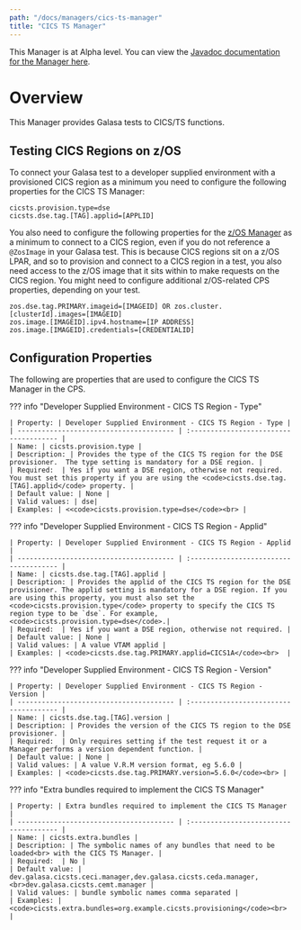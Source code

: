 ```yaml
---
path: "/docs/managers/cics-ts-manager"
title: "CICS TS Manager"
---
```


This Manager is at Alpha level. You can view the <a href="https://javadoc.galasa.dev/dev/galasa/cicsts/package-summary.html" target="_blank" rel="noopener noreferrer">Javadoc documentation for the Manager here</a>.

# Overview

This Manager provides Galasa tests to CICS/TS functions. 

## Testing CICS Regions on z/OS

To connect your Galasa test to a developer supplied environment with a provisioned CICS region as a minimum you need to configure the following properties for the CICS TS Manager: 


```
cicsts.provision.type=dse
cicsts.dse.tag.[TAG].applid=[APPLID]
```

You also need to configure the following properties for the [z/OS Manager](zos-manager) as a minimum to connect to a CICS region, even if you do not reference a `@ZosImage` in your Galasa test. This is because CICS regions sit on a z/OS LPAR, and so to provision and connect to a CICS region in a test, you also need access to the z/OS image that it sits within to make requests on the CICS region. You might need to configure additional z/OS-related CPS properties, depending on your test.

```
zos.dse.tag.PRIMARY.imageid=[IMAGEID] OR zos.cluster.[clusterId].images=[IMAGEID]  
zos.image.[IMAGEID].ipv4.hostname=[IP ADDRESS]
zos.image.[IMAGEID].credentials=[CREDENTIALID]
```


## Configuration Properties

The following are properties that are used to configure the CICS TS Manager in the CPS.


??? info "Developer Supplied Environment - CICS TS Region - Type"

    | Property: | Developer Supplied Environment - CICS TS Region - Type |
    | --------------------------------------- | :------------------------------------- |
    | Name: | cicsts.provision.type |
    | Description: | Provides the type of the CICS TS region for the DSE provisioner.  The type setting is mandatory for a DSE region. |
    | Required:  | Yes if you want a DSE region, otherwise not required. You must set this property if you are using the <code>cicsts.dse.tag.[TAG].applid</code> property. |
    | Default value: | None |
    | Valid values: | dse|
    | Examples: | <<code>cicsts.provision.type=dse</code><br> |


??? info "Developer Supplied Environment - CICS TS Region - Applid"

    | Property: | Developer Supplied Environment - CICS TS Region - Applid |
    | --------------------------------------- | :------------------------------------- |
    | Name: | cicsts.dse.tag.[TAG].applid |
    | Description: | Provides the applid of the CICS TS region for the DSE provisioner. The applid setting is mandatory for a DSE region. If you are using this property, you must also set the <code>cicsts.provision.type</code> property to specify the CICS TS region type to be `dse`. For example, <code>cicsts.provision.type=dse</code>.|
    | Required:  | Yes if you want a DSE region, otherwise not required. |
    | Default value: | None |
    | Valid values: | A value VTAM applid |
    | Examples: | <code>cicsts.dse.tag.PRIMARY.applid=CICS1A</code><br>  |


??? info "Developer Supplied Environment - CICS TS Region - Version"

    | Property: | Developer Supplied Environment - CICS TS Region - Version |
    | --------------------------------------- | :------------------------------------- |
    | Name: | cicsts.dse.tag.[TAG].version |
    | Description: | Provides the version of the CICS TS region to the DSE provisioner. |
    | Required:  | Only requires setting if the test request it or a Manager performs a version dependent function. |
    | Default value: | None |
    | Valid values: | A value V.R.M version format, eg 5.6.0 |
    | Examples: | <code>cicsts.dse.tag.PRIMARY.version=5.6.0</code><br> |


??? info "Extra bundles required to implement the CICS TS Manager"

    | Property: | Extra bundles required to implement the CICS TS Manager |
    | --------------------------------------- | :------------------------------------- |
    | Name: | cicsts.extra.bundles |
    | Description: | The symbolic names of any bundles that need to be loaded<br> with the CICS TS Manager. |
    | Required:  | No |
    | Default value: | dev.galasa.cicsts.ceci.manager,dev.galasa.cicsts.ceda.manager,<br>dev.galasa.cicsts.cemt.manager |
    | Valid values: | bundle symbolic names comma separated |
    | Examples: | <code>cicsts.extra.bundles=org.example.cicsts.provisioning</code><br> |


